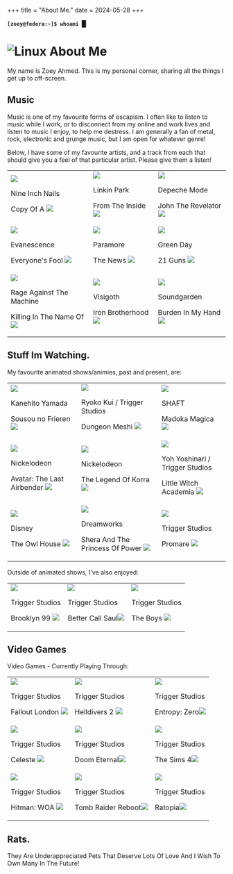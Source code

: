 +++
title = "About Me."
date = 2024-05-28
+++

<main>
<p><b><code class="code" aria-hidden="true">[zoey@fedora:~]$ whoami </code><span class="cursor">█</span></b></p>
<h1 class="categoryHeader"><img src="/img/About/system-users-symbolic.svg" alt="Linux" class="categoryHeaderIcon" > About Me </h1>
<p>My name is Zoey Ahmed. This is my personal corner, sharing all the things I get up to off-screen.</p>
<div class="media">
  <h2 class="categoryHeader categoryHeaderH5">Music</h2>
  <p> Music is one of my favourite forms of escapism. I often like to listen to music while I work, or to disconnect from my online and work lives and listen to music I enjoy, to help me destress. I am generally a fan of metal, rock, electronic and grunge music, but I am open for whatever genre! </p>
  <p> Below, I have some of my favourite artists, and a track from each that should give you a feel of that particular artist. Please give them a listen!</p>
  <div class="mediaDiv">
    <table class="mediaTable">
      <tr>
        <td class="mediaILike">
            <a href="https://music.youtube.com/watch?v=-oSujWwiUdU&si=zhi0CSkSECcajy-w" target="_blank"><img class="coverArt" src="/img/WhoAmI/Music/NIN-Hesitation-Marks.jpg"></a>
            <p>Nine Inch Nails</p>
            <p>Copy Of A <img class="externalLink" src="/img/Generic/external-link-symbolic.svg"> </p>
        </td>
        <td class="mediaILike">
          <a href="https://music.youtube.com/watch?v=CLTW-9nFZIA&si=kBXKw8u_dehPHD1c" target="_blank"><img class="coverArt" src="/img/WhoAmI/Music/Linkin-Park-Meteora.jpg"></a>
          <p>Linkin Park</p>
          <p class="mediaTitle">From The Inside <img class="externalLink" src="/img/Generic/external-link-symbolic.svg"> </p>
        </td>
        <td class="mediaILike">
          <a href="https://music.youtube.com/watch?v=ZHI2tInxT0A&si=WwE4fHbYv_0YUrkW" target="_blank"><img class="coverArt" src="/img/WhoAmI/Music/Depeche_Mode_-_Playing_the_Angel.png"></a>
          <p>Depeche Mode</p>
          <p class="mediaTitle">John The Revelator <img class="externalLink" src="/img/Generic/external-link-symbolic.svg"> </p>
        </td>
      </tr>
      <tr>
        <td class="mediaILike">
          <a href="https://music.youtube.com/watch?v=AgMqrGrUpcU&si=U-YCIqdTRaFG1txb" target="_blank"><img class="coverArt" src="/img/WhoAmI/Music/Evanescence-Fallen.png"></a> 
          <p>Evanescence</p>
          <p class="mediaTitle">Everyone's Fool <img class="externalLink" src="/img/Generic/external-link-symbolic.svg"> </p>
        </td>
        <td class="mediaILike">
          <a href="https://music.youtube.com/watch?v=YSFa_wOZPXg&si=5zJLh-PUsqSBB2hp" target="_blank"><img class="coverArt" src="/img/WhoAmI/Music/Paramore-This-Is-Why.png"></a>
          <p>Paramore</p>
          <p class="mediaTitle">The News <img class="externalLink" src="/img/Generic/external-link-symbolic.svg"> </p>
        </td>
        <td class="mediaILike">
          <a href="https://music.youtube.com/watch?v=U0XcqF7rqHk&si=EFQ5CdijdJobBKOf" target="_blank"><img class="coverArt" src="/img/WhoAmI/Music/Green_Day-21st_Century-Breakdown-cover.jpg"></a>
          <p>Green Day</p>
          <p class="mediaTitle">21 Guns <img class="externalLink" src="/img/Generic/external-link-symbolic.svg"> </p>
        </td>
      </tr>
      <tr>
        <td class="mediaILike">
          <a href="https://music.youtube.com/watch?v=ctiKD8jtvV8&si=EKoctFzQSIZer2U1" target="_blank"><img class="coverArt" src="/img/WhoAmI/Music/RATM-RATM.jpeg"></a>
          <p>Rage Against The Machine</p>
          <p class="mediaTitle">Killing In The Name Of <img class="externalLink" src="/img/Generic/external-link-symbolic.svg"> </p>
        </td>
        <td class="mediaILike">
          <a href="https://music.youtube.com/watch?v=pVOE3wvnEKs&si=zIIrvnTX2LA45AqR" target="_blank"><img class="coverArt" src="/img/WhoAmI/Music/TheRevenantKing.jpg"></a>
          <p>Visigoth</p>
          <p class="mediaTitle">Iron Brotherhood <img class="externalLink" src="/img/Generic/external-link-symbolic.svg"> </p>
        </td>
        <td class="mediaILike">
          <a href="https://music.youtube.com/watch?v=k0JTyheCkAo&si=FAEPKW5ZqQPQQ9fM" target="_blank"><img class="coverArt" src="/img/WhoAmI/Music/Soundgarden-DownOnTheUpside.jpg"></a>
          <p>Soundgarden</p>
          <p class="mediaTitle">Burden In My Hand <img class="externalLink" src="/img/Generic/external-link-symbolic.svg"></p>
        </td>
      </tr>
    </table>
  </div>
</div>

<h2 class="categoryHeader categoryHeaderH5">Stuff Im Watching.</h2>
<!-- <p> <TODO> ADD INTRODUCTION TO SHOWS</TODO></p>  -->
<p> My favourite animated shows/animies, past and present, are:</p>
<div class="mediaDiv">
  <table class="mediaTable">
    <tr>
      <td class="mediaILike">
        <a href="https://myanimelist.net/anime/52991/Sousou_no_Frieren" target="_blank"><img class="coverArt" src="/img/WhoAmI/Shows/Frieren.png"></a>
        <p>Kanehito Yamada</p>
        <p class="mediaTitle">Sousou no Frieren <img class="externalLink" src="/img/Generic/external-link-symbolic.svg"></p>
      </td>
      <td class="mediaILike">
        <a href="https://myanimelist.net/anime/52701/Dungeon_Meshi" target="_blank"><img class="coverArt" src="/img/WhoAmI/Shows/DungeonMeshi.png"></a>
        <p>Ryoko Kui / Trigger Studios</p>
        <p class="mediaTitle">Dungeon Meshi <img class="externalLink" src="/img/Generic/external-link-symbolic.svg"></p>
      </td>
      <td class="mediaILike">
        <a href="https://myanimelist.net/anime/9756/Mahou_Shoujo_Madoka%E2%98%85Magica" target="_blank"><img class="coverArt" src="/img/WhoAmI/Shows/Madoka.png"></a>
        <p>SHAFT</p>
        <p class="mediaTitle">Madoka Magica <img class="externalLink" src="/img/Generic/external-link-symbolic.svg"></p>
      </td>
    </tr>
    <tr>
      <td class="mediaILike">
        <a href="https://www.imdb.com/title/tt0417299/" target="_blank"><img class="coverArt" src="/img/WhoAmI/Shows/avatar.png"></a>
        <p>Nickelodeon</p>
        <p class="mediaTitle">Avatar: The Last Airbender <img class="externalLink" src="/img/Generic/external-link-symbolic.svg"></p>
      </td>
      <td class="mediaILike">
        <a href="https://www.imdb.com/title/tt3830016/" target="_blank"><img class="coverArt" src="/img/WhoAmI/Shows/korra.png"></a>
        <p>Nickelodeon</p>
        <p class="mediaTitle">The Legend Of Korra <img class="externalLink" src="/img/Generic/external-link-symbolic.svg"></p>
      </td>
      <td class="mediaILike">
        <a href="https://myanimelist.net/anime/33489/Little_Witch_Academia_TV?q=LITTLE%20WITCH&cat=anime" target="_blank"><img class="coverArt" src="/img/WhoAmI/Shows/LWA.png"></a>
        <p>Yoh Yoshinari / Trigger Studios</p>
        <p class="mediaTitle">Little Witch Academia <img class="externalLink" src="/img/Generic/external-link-symbolic.svg"></p>
      </td>
    </tr>
    <tr>
      <td class="mediaILike">
        <a href="https://www.imdb.com/title/tt8050756/" target="_blank"><img class="coverArt" src="/img/WhoAmI/Shows/OwlHouse.png"></a>
        <p>Disney</p>
        <p class="mediaTitle">The Owl House <img class="externalLink" src="/img/Generic/external-link-symbolic.svg"></p>
      </td>
      <td class="mediaILike">
        <a href="https://www.imdb.com/title/tt7745956/" target="_blank"><img class="coverArt" src="/img/WhoAmI/Shows/Shera.png"></a>
        <p>Dreamworks</p>
        <p class="mediaTitle">Shera And The Princess Of Power <img class="externalLink" src="/img/Generic/external-link-symbolic.svg"></p>
      </td>
      <td class="mediaILike">
        <a href="https://myanimelist.net/anime/35848/Promare?q=ppromare&cat=anime" target="_blank"><img class="coverArt" src="/img/WhoAmI/Shows/promare.png"></a>
        <p>Trigger Studios</p>
        <p class="mediaTitle">Promare <img class="externalLink" src="/img/Generic/external-link-symbolic.svg"></p>
      </td>
    </tr>
  </table>
</div>
<p> Outside of animated shows, I've also enjoyed: </p>

<div class="mediaDiv">
  <table class="mediaTable">
    <tr>
      <td class="mediaILike">
        <a href="https://myanimelist.net/anime/35848/Promare?q=ppromare&cat=anime" target="_blank"><img class="coverArt" src="/img/WhoAmI/Shows/promare.png"></a>
        <p>Trigger Studios</p>
        <p class="mediaTitle">Brooklyn 99 <img class="externalLink" src="/img/Generic/external-link-symbolic.svg"></p>
      </td>
      <td class="mediaILike">
        <a href="https://myanimelist.net/anime/35848/Promare?q=ppromare&cat=anime" target="_blank"><img class="coverArt" src="/img/WhoAmI/Shows/promare.png"></a>
        <p>Trigger Studios</p>
        <p class="mediaTitle">Better Call Saul<img class="externalLink" src="/img/Generic/external-link-symbolic.svg"></p>
      </td>
      <td class="mediaILike">
        <a href="https://myanimelist.net/anime/35848/Promare?q=ppromare&cat=anime" target="_blank"><img class="coverArt" src="/img/WhoAmI/Shows/promare.png"></a>
        <p>Trigger Studios</p>
        <p class="mediaTitle">The Boys <img class="externalLink" src="/img/Generic/external-link-symbolic.svg"></p>
      </td>
    </tr>
  </table>
</div>

<h2 class="categoryHeader categoryHeaderH5">Video Games</h2>
<p> Video Games - Currently Playing Through:</p>    

<div class="mediaDiv">
  <table class="mediaTable">
    <tr>
      <td class="mediaILike">
        <a href="https://myanimelist.net/anime/35848/Promare?q=ppromare&cat=anime" target="_blank"><img class="coverArt" src="/img/WhoAmI/Shows/promare.png"></a>
        <p>Trigger Studios</p>
        <p class="mediaTitle">Fallout London <img class="externalLink" src="/img/Generic/external-link-symbolic.svg"></p>
      </td>
      <td class="mediaILike">
        <a href="https://myanimelist.net/anime/35848/Promare?q=ppromare&cat=anime" target="_blank"><img class="coverArt" src="/img/WhoAmI/Shows/promare.png"></a>
        <p>Trigger Studios</p>
        <p class="mediaTitle">Helldivers 2 <img class="externalLink" src="/img/Generic/external-link-symbolic.svg"></p>
      </td>
      <td class="mediaILike">
        <a href="https://myanimelist.net/anime/35848/Promare?q=ppromare&cat=anime" target="_blank"><img class="coverArt" src="/img/WhoAmI/Shows/promare.png"></a>
        <p>Trigger Studios</p>
        <p class="mediaTitle">Entropy: Zero<img class="externalLink" src="/img/Generic/external-link-symbolic.svg"></p>
      </td>
    </tr>
    <tr>
      <td class="mediaILike">
        <a href="https://myanimelist.net/anime/35848/Promare?q=ppromare&cat=anime" target="_blank"><img class="coverArt" src="/img/WhoAmI/Shows/promare.png"></a>
        <p>Trigger Studios</p>
        <p class="mediaTitle">Celeste <img class="externalLink" src="/img/Generic/external-link-symbolic.svg"></p>
      </td>
      <td class="mediaILike">
        <a href="https://myanimelist.net/anime/35848/Promare?q=ppromare&cat=anime" target="_blank"><img class="coverArt" src="/img/WhoAmI/Shows/promare.png"></a>
        <p>Trigger Studios</p>
        <p class="mediaTitle">Doom Eternal<img class="externalLink" src="/img/Generic/external-link-symbolic.svg"></p>
      </td>
      <td class="mediaILike">
        <a href="https://myanimelist.net/anime/35848/Promare?q=ppromare&cat=anime" target="_blank"><img class="coverArt" src="/img/WhoAmI/Shows/promare.png"></a>
        <p>Trigger Studios</p>
        <p class="mediaTitle">The Sims 4<img class="externalLink" src="/img/Generic/external-link-symbolic.svg"></p>
    </tr>
    <tr>
      <td class="mediaILike">
        <a href="https://myanimelist.net/anime/35848/Promare?q=ppromare&cat=anime" target="_blank"><img class="coverArt" src="/img/WhoAmI/Shows/promare.png"></a>
        <p>Trigger Studios</p>
        <p class="mediaTitle">Hitman: WOA <img class="externalLink" src="/img/Generic/external-link-symbolic.svg"></p>
      </td>
      <td class="mediaILike">
        <a href="https://myanimelist.net/anime/35848/Promare?q=ppromare&cat=anime" target="_blank"><img class="coverArt" src="/img/WhoAmI/Shows/promare.png"></a>
        <p>Trigger Studios</p>
        <p class="mediaTitle">Tomb Raider Reboot<img class="externalLink" src="/img/Generic/external-link-symbolic.svg"></p>
      </td>
      <td class="mediaILike">
        <a href="https://myanimelist.net/anime/35848/Promare?q=ppromare&cat=anime" target="_blank"><img class="coverArt" src="/img/WhoAmI/Shows/promare.png"></a>
        <p>Trigger Studios</p>
        <p class="mediaTitle">Ratopia<img class="externalLink" src="/img/Generic/external-link-symbolic.svg"></p>
    </tr>
  </table>
</div>
<h2 class="categoryHeader categoryHeaderH5">Rats.</h2>
<p> They Are Underappreciated Pets That Deserve Lots Of Love And I Wish To Own Many In The Future! </p>
</main>